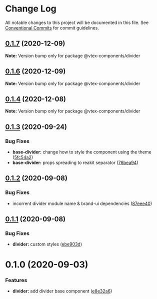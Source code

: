 # Change Log

All notable changes to this project will be documented in this file.
See [Conventional Commits](https://conventionalcommits.org) for commit guidelines.

## [0.1.7](https://github.com/vtex/onda/compare/@vtex-components/divider@0.1.6...@vtex-components/divider@0.1.7) (2020-12-09)

**Note:** Version bump only for package @vtex-components/divider





## [0.1.6](https://github.com/vtex/onda/compare/@vtex-components/divider@0.1.4...@vtex-components/divider@0.1.6) (2020-12-09)

**Note:** Version bump only for package @vtex-components/divider





## [0.1.4](https://github.com/vtex/onda/compare/@vtex-components/divider@0.1.3...@vtex-components/divider@0.1.4) (2020-12-08)

**Note:** Version bump only for package @vtex-components/divider





## [0.1.3](https://github.com/vtex/onda/compare/@vtex-components/divider@0.1.2...@vtex-components/divider@0.1.3) (2020-09-24)


### Bug Fixes

* **base-divider:** change how to style the component using the theme ([5fc54a2](https://github.com/vtex/onda/commit/5fc54a200eb12f20cb0e17caff434a87c4bc5e45))
* **base-divider:** props spreading to reakit separator ([76bea94](https://github.com/vtex/onda/commit/76bea9463a9102002671e8e08232a872b48f237b))





## [0.1.2](https://github.com/vtex/onda/compare/@vtex-components/divider@0.1.1...@vtex-components/divider@0.1.2) (2020-09-08)


### Bug Fixes

* incorrent divider module name & brand-ui dependencies ([87eee40](https://github.com/vtex/onda/commit/87eee40ab477f6fd5b979e2d2c4a3c4a7f2f6477))





## [0.1.1](https://github.com/vtex/onda/compare/@vtex-components/divider@0.1.0...@vtex-components/divider@0.1.1) (2020-09-08)


### Bug Fixes

* **divider:** custom styles ([ebe903d](https://github.com/vtex/onda/commit/ebe903d418378ffdd2b460122cc0120c5bc8d45b))





# 0.1.0 (2020-09-03)


### Features

* **divider:** add divider base component ([e8e32a6](https://github.com/vtex/onda/commit/e8e32a67e8f57c90d0d802f595d99cd34f17be10))
